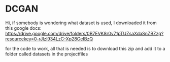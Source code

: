 # DCGAN


Hi, if somebody is wondering what dataset is used,
I downloaded it from this google docs:
  https://drive.google.com/drive/folders/0B7EVK8r0v71pTUZsaXdaSnZBZzg?resourcekey=0-rJlzl934LzC-Xp28GeIBzQ

  for the code to work, all that is needed is to download this zip and add it to a folder called datasets in the projectfiles
